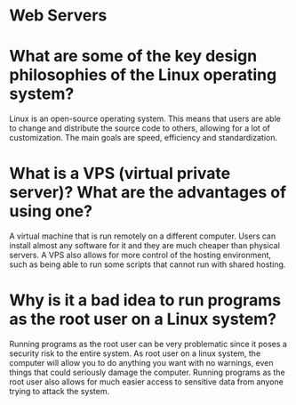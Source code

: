 # Web Servers

# What are some of the key design philosophies of the Linux operating system?

Linux is an open-source operating system. This means that users are able to change and distribute the source code to others, allowing for a lot of customization. The main goals are speed, efficiency and standardization. 
 


# What is a VPS (virtual private server)? What are the advantages of using one?

A virtual machine that is run remotely on a different computer. Users can install almost any software for it and they are much cheaper than physical servers. A VPS also allows for more control of the hosting environment, such as being able to run some scripts that cannot run with shared hosting.


# Why is it a bad idea to run programs as the root user on a Linux system?

Running programs as the root user can be very problematic since it poses a security risk to the entire system. As root user on a linux system, the computer will allow you to do anything you want with no warnings, even things that could seriously damage the computer. Running programs as the root user also allows for much easier access to sensitive data from anyone trying to attack the system.